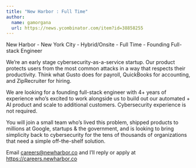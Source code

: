 ```yaml
---
title: "New Harbor : Full Time"
author:
  name: gamorgana
  url: https://news.ycombinator.com/item?id=38858255
---
```

New Harbor - New York City - Hybrid&#x2F;Onsite - Full Time -  Founding Full-stack Engineer

We’re an early stage cybersecurity-as-a-service startup. Our product protects users from the most common attacks in a way that respects their productivity. Think what Gusto does for payroll, QuickBooks for accounting, and ZipRecruiter for hiring.

We are looking for a founding full-stack engineer with 4+ years of experience who’s excited to work alongside us to build out our automated + AI product and scale to additional customers. Cybersecurity experience is not required.

You will join a small team who’s lived this problem, shipped products to millions at Google, startups &amp; the government, and is looking to bring simplicity back to cybersecurity for the tens of thousands of organizations that need a simple off-the-shelf solution.

Email careers@newharbor.co and I’ll reply or apply at <a href="https:&#x2F;&#x2F;careers.newharbor.co" rel="nofollow">https:&#x2F;&#x2F;careers.newharbor.co</a>
